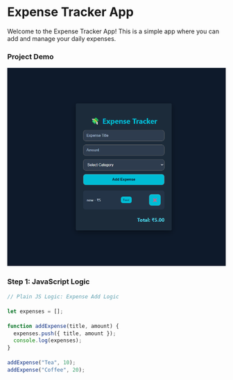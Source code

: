 # Expense Tracker App

Welcome to the Expense Tracker App! This is a simple app where you can add and manage your daily expenses.

### Project Demo

![Demo Image](public/demo.png)

### Step 1: JavaScript Logic

```javascript
// Plain JS Logic: Expense Add Logic

let expenses = [];

function addExpense(title, amount) {
  expenses.push({ title, amount });
  console.log(expenses);
}

addExpense("Tea", 10);
addExpense("Coffee", 20);
